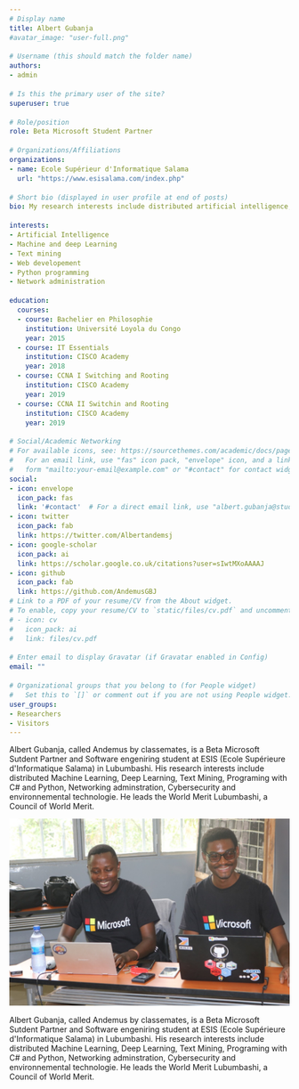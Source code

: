 ```yaml
---
# Display name
title: Albert Gubanja
#avatar_image: "user-full.png"

# Username (this should match the folder name)
authors:
- admin

# Is this the primary user of the site?
superuser: true

# Role/position
role: Beta Microsoft Student Partner

# Organizations/Affiliations
organizations:
- name: Ecole Supérieur d'Informatique Salama
  url: "https://www.esisalama.com/index.php"

# Short bio (displayed in user profile at end of posts)
bio: My research interests include distributed artificial intelligence, networkings and cybersecurity.

interests:
- Artificial Intelligence
- Machine and deep Learning
- Text mining
- Web developement
- Python programming
- Network administration

education:
  courses:
  - course: Bachelier en Philosophie
    institution: Université Loyola du Congo
    year: 2015
  - course: IT Essentials
    institution: CISCO Academy
    year: 2018
  - course: CCNA I Switching and Rooting
    institution: CISCO Academy
    year: 2019
  - course: CCNA II Switchin and Rooting
    institution: CISCO Academy
    year: 2019

# Social/Academic Networking
# For available icons, see: https://sourcethemes.com/academic/docs/page-builder/#icons
#   For an email link, use "fas" icon pack, "envelope" icon, and a link in the
#   form "mailto:your-email@example.com" or "#contact" for contact widget.
social:
- icon: envelope
  icon_pack: fas
  link: '#contact'  # For a direct email link, use "albert.gubanja@studentpartner.com".
- icon: twitter
  icon_pack: fab
  link: https://twitter.com/Albertandemsj
- icon: google-scholar
  icon_pack: ai
  link: https://scholar.google.co.uk/citations?user=sIwtMXoAAAAJ
- icon: github
  icon_pack: fab
  link: https://github.com/AndemusGBJ
# Link to a PDF of your resume/CV from the About widget.
# To enable, copy your resume/CV to `static/files/cv.pdf` and uncomment the lines below.
# - icon: cv
#   icon_pack: ai
#   link: files/cv.pdf

# Enter email to display Gravatar (if Gravatar enabled in Config)
email: ""

# Organizational groups that you belong to (for People widget)
#   Set this to `[]` or comment out if you are not using People widget.
user_groups:
- Researchers
- Visitors
---
```


Albert Gubanja, called Andemus by classemates, is a Beta Microsoft Sutdent Partner and Software engeniring student at ESIS (Ecole Supérieure d'Informatique Salama) in Lubumbashi. His research interests include distributed Machine Learning, Deep Learning, Text Mining, Programing with C# and Python, Networking adminstration, Cybersecurity and environnemental technologie. He leads the World Merit Lubumbashi, a Council of World Merit.

![reviews](../../../static/img/me.jpeg)

Albert Gubanja, called Andemus by classemates, is a Beta Microsoft Sutdent Partner and Software engeniring student at ESIS (Ecole Supérieure d'Informatique Salama) in Lubumbashi. His research interests include distributed Machine Learning, Deep Learning, Text Mining, Programing with C# and Python, Networking adminstration, Cybersecurity and environnemental technologie. He leads the World Merit Lubumbashi, a Council of World Merit.

